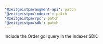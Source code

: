 ```yaml
---
'@zeitgeistpm/augment-api': patch
'@zeitgeistpm/indexer': patch
'@zeitgeistpm/rpc': patch
'@zeitgeistpm/sdk': patch
---
```


Include the Order gql query in the indexer SDK.
